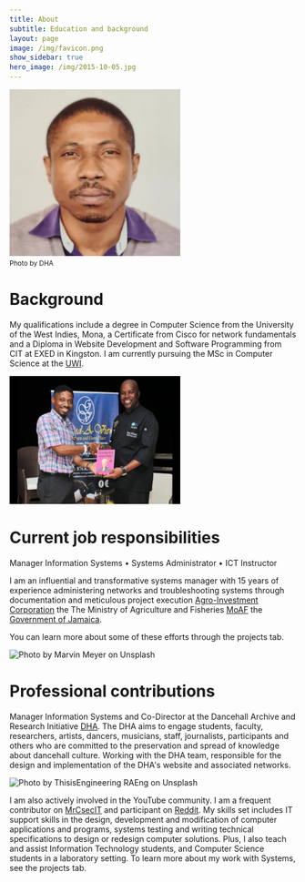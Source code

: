 ```yaml
---
title: About
subtitle: Education and background
layout: page
image: /img/favicon.png
show_sidebar: true
hero_image: /img/2015-10-05.jpg
---
```


<img src="/img/favicon.png" alt="Bertland Hope Jamaica" width="300"><br/>
<small>Photo by DHA</small>

# Background

My qualifications include a degree in Computer Science from the University of the West Indies, Mona, a Certificate from Cisco for network fundamentals and a Diploma in Website Development and Software Programming from CIT at EXED in Kingston. I am currently pursuing the MSc in Computer Science at the [UWI](https://www.mona.uwi.edu/). 

<img src="/img/2496802.jpg" alt="Chicken Back Gravy' for the soul | News | Jamaica Gleaner" width="300"><br/>

# Current job responsibilities

Manager Information Systems • Systems Administrator • ICT Instructor

I am an influential and transformative systems manager with 15 years of experience administering networks and troubleshooting systems through documentation and meticulous project execution [Agro-Investment Corporation](https://www.agroinvest.gov.jm/) the The Ministry of Agriculture and Fisheries [MoAF](https://www.moa.gov.jm/) the [Government of Jamaica](https://www.gov.jm/).

You can learn more about some of these efforts through the projects tab.

![Photo by <a href="https://unsplash.com/@marvelous?utm_source=unsplash&utm_medium=referral&utm_content=creditCopyText">Marvin Meyer</a> on <a href="https://unsplash.com/s/photos/technology?utm_source=unsplash&utm_medium=referral&utm_content=creditCopyText">Unsplash</a>](https://images.unsplash.com/photo-1519389950473-47ba0277781c?ixlib=rb-1.2.1&ixid=MnwxMjA3fDB8MHxwaG90by1wYWdlfHx8fGVufDB8fHx8&auto=format&fit=crop&w=870&q=80)

# Professional contributions

Manager Information Systems and Co-Director at the Dancehall Archive and Research Initiative [DHA](http://www.dancehallarchive.org/). The DHA aims to engage students, faculty, researchers, artists, dancers, musicians, staff, journalists, participants and others who are committed to the preservation and spread of knowledge about dancehall culture. Working with the DHA team, responsible for the design and implementation of the DHA's website and associated networks.

![Photo by <a href="https://unsplash.com/@thisisengineering?utm_source=unsplash&utm_medium=referral&utm_content=creditCopyText">ThisisEngineering RAEng</a> on <a href="https://unsplash.com/s/photos/technology?utm_source=unsplash&utm_medium=referral&utm_content=creditCopyText">Unsplash</a>](https://images.unsplash.com/photo-1580894742597-87bc8789db3d?ixlib=rb-1.2.1&ixid=MnwxMjA3fDB8MHxwaG90by1wYWdlfHx8fGVufDB8fHx8&auto=format&fit=crop&w=870&q=80)

I am also actively involved in the YouTube community. I am a frequent contributor on [MrCsecIT](https://www.youtube.com/channel/UCaHRQTSDaH5Wf93u6EWpeew) and participant on [Reddit](https://www.reddit.com/user/bertlandh). My skills set includes IT support skills in the design, development and modification of computer applications and programs, systems testing and writing technical specifications to design or redesign computer solutions. Plus, I also teach and assist Information Technology students, and Computer Science students in a laboratory setting. To learn more about my work with Systems, see the projects tab.

